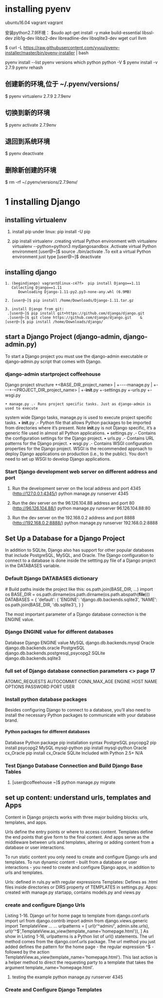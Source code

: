 # installing pyenv
ubuntu16.04
vagrant vagrant

安装python2.7.9环境：
$sudo apt-get install -y make build-essential libssl-dev zlib1g-dev libbz2-dev libreadline-dev libsqlite3-dev wget curl llvm

$ curl -L https://raw.githubusercontent.com/yyuu/pyenv-installer/master/bin/pyenv-installer | bash

pyenv install --list
pyenv versions
which python
python -V
$ pyenv install -v 2.7.9
pyenv rehash

## 创建新的环境,位于 ~/.pyenv/versions/
$ pyenv virtualenv 2.7.9 2.7.9env

## 切换到新的环境
$ pyenv activate 2.7.9env

## 退回到系统环境
$ pyenv deactivate

## 删除新创建的环境
$ rm -rf ~/.pyenv/versions/2.7.9env/


# 1 installing Django
## installing virtualenv
1. install pip under linux:
   pip install -U pip

2. pip install virtualenv
   .creating virtual Python environment with virtualenv
    virtualenv --python=python3 mydjangosandbox
   .Activate virtual Python environment
    [user@~]$ source ./bin/activate
   .To exit a virtual Python environment just type
      [user@~]$ deactivate

## installing django
    1. (begindjango) vagrant@linux-c47f>  pip install Django==1.11
       Collecting Django==1.11
          Downloading Django-1.11-py2.py3-none-any.whl (6.9MB)

    2. [user@~]$ pip install /home/Downloads/Django-1.11.tar.gz         

    3. install Django from git:
     .[user@~]$ pip install git+https://github.com/django/django.git
     .[user@~]$ git clone https://github.com/django/django.git    &  [user@~]$ pip install /home/Downloads/django/
      
## start  a Django Project  (django-admin, django-admin.py)
To start a Django project you must use the django-admin executable or django-admin.py script that comes with Django. 
### django-admin startproject coffeehouse
Django project structure
+<BASE_DIR_project_name>
|
+----manage.py
|
+---+-<PROJECT_DIR_project_name>
|
+-__init__.py
+-settings.py
+-urls.py
+-wsgi.py 
    
    • manage.py .- Runs project specific tasks. Just as django-admin is used to execute system wide Django tasks, manage.py is used to execute project specific tasks.
    • __init__.py .- Python file that allows Python packages to be imported from directories where it’s present. Note __init__.py is not Django specific, it’s a generic file used in almost all Python applications.
    • settings.py .- Contains the configuration settings for the Django project.
    • urls.py .- Contains URL patterns for the Django project.
    • wsgi.py .- Contains WSGI configuration properties for the Django project. WSGI is the recommended approach to deploy Django applications on production (i.e., to the public). You don’t need to set up WSGI to develop Django applications.      
      
### Start Django development web server on different address and port
1. Run the development server on the local address and port 4345 (http://127.0.0.1:4345/)
python manage.py runserver 4345

2. Run the dev server on the 96.126.104.88 address and port 80 (http://96.126.104.88/)
python manage.py runserver 96.126.104.88:80
3. Run the dev server on the 192.168.0.2 address and port 8888 (http://192.168.0.2:8888/)
python manage.py runserver 192.168.0.2:8888

## Set Up a Database for a Django Project
In addition to SQLite, Django also has support for other popular databases that include PostgreSQL, MySQL, and Oracle. The Django configuration to connect to a database is done inside the settting.py file of a Django project in the DATABASES variable.

### Default Django DATABASES dictionary
  \# Build paths inside the project like this: os.path.join(BASE_DIR, ...)
import os
BASE_DIR = os.path.dirname(os.path.dirname(os.path.abspath(__file__)))
DATABASES = {
'default': {
'ENGINE': 'django.db.backends.sqlite3',
'NAME': os.path.join(BASE_DIR, 'db.sqlite3'),
}
}

The most important parameter of a Django database connection is the ENGINE value. 

### Django ENGINE value for different databases
Database       Django ENGINE value
MySQL            django.db.backends.mysql
Oracle           django.db.backends.oracle
PostgreSQL       django.db.backends.postgresql_psycopg2
SQLite           django.db.backends.sqlite3 

### full set of Django database connection parameters  <<geginning Django>> page 17
ATOMIC_REQUESTS AUTOCOMMIT CONN_MAX_AGE ENGINE HOST NAME OPTIONS PASSWORD PORT USER 
 
### Install python database packages
Besides configuring Django to connect to a database, you’ll also need to install the necessary Python packages to communicate with your database brand.
#### Python packages for different databases
Database     Python package          pip installation syntax
PostgreSQL   psycopg2                   pip install psycopg2
MySQL        mysql-python               pip install mysql-python
Oracle       cx_Oracle                  pip install cx_Oracle
SQLite       Included with Python 2.5+  N/A

### Test Django Database Connection and Build Django Base Tables
1. [user@coffeehouse ~]$ python manage.py migrate

## set up content: understand urls, templates and Apps
Content in Django projects works with three major building blocks: urls, templates, and apps. 

Urls define the entry points or where to access content. Templates define the end points that give form
to the final content. And apps serve as the middleware between urls and templates, altering or adding
content from a database or user interactions. 

To run static content you only need to create and configure Django urls and templates. To run dynamic content - built from a database or user interactions - you need to create and configure Django apps, in addition to urls and templates.

Urls: defined in ruls.py with regular expressions
Templates: Defines as .html files inside directories or DIRS property of TEMPLATES in settings.py.
Apps: created with manage.py startapp, contains models.py and views.py

### create and configure Django Urls
Listing 1-16. Django url for home page to template
from django.conf.urls import url
from django.contrib import admin
from django.views.generic import TemplateView
...
...
urlpatterns = [
url(r'^admin/', admin.site.urls),
url(r'^$',TemplateView.as_view(template_name='homepage.html')),
]
As show in Listing 1-16, urlpatterns is a Python list of url() statements. The url method comes from
the django.conf.urls package. The url method you just added defines the pattern for the home page - the
regular expression ^$ - followed by the action TemplateView.as_view(template_name='homepage.html').
This last action is a helper method to direct the requesting party to a template that takes the argument
template_name='homepage.html'.

1. testing the example
python manage.py runserver 4345

### Create and Configure Django Templates


















